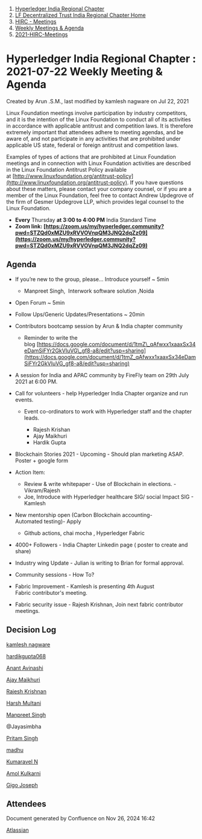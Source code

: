 1. [Hyperledger India Regional Chapter](index.html)
2. [LF Decentralized Trust India Regional Chapter Home](LF-Decentralized-Trust-India-Regional-Chapter-Home_19169282.html)
3. [HIRC - Meetings](HIRC---Meetings_19169350.html)
4. [Weekly Meetings &amp; Agenda](19169352.html)
5. [2021-HIRC-Meetings](2021-HIRC-Meetings_19169457.html)

# Hyperledger India Regional Chapter : 2021-07-22 Weekly Meeting &amp; Agenda

Created by Arun .S.M., last modified by kamlesh nagware on Jul 22, 2021

Linux Foundation meetings involve participation by industry competitors, and it is the intention of the Linux Foundation to conduct all of its activities in accordance with applicable antitrust and competition laws. It is therefore extremely important that attendees adhere to meeting agendas, and be aware of, and not participate in any activities that are prohibited under applicable US state, federal or foreign antitrust and competition laws.

Examples of types of actions that are prohibited at Linux Foundation meetings and in connection with Linux Foundation activities are described in the Linux Foundation Antitrust Policy available at [http://www.linuxfoundation.org/antitrust-policy](http://www.linuxfoundation.org/antitrust-policy). If you have questions about these matters, please contact your company counsel, or if you are a member of the Linux Foundation, feel free to contact Andrew Updegrove of the firm of Gesmer Updegrove LLP, which provides legal counsel to the Linux Foundation.

- **Every** Thursday **at 3:00 to 4:00 PM** India Standard Time
- **Zoom link: [https://zoom.us/my/hyperledger.community?pwd=STZQd0xMZU9xRVVOVnpQM3JNQ2dqZz09](https://zoom.us/my/hyperledger.community?pwd=STZQd0xMZU9xRVVOVnpQM3JNQ2dqZz09)**

## Agenda

- If you’re new to the group, please… Introduce yourself ~ 5min
  
  - Manpreet Singh,  Interwork software solution ,Noida
- Open Forum ~ 5min
- Follow Ups/Generic Updates/Presentations ~ 20min
- Contributors bootcamp session by Arun &amp; India chapter community
  
  - Reminder to write the blog [https://docs.google.com/document/d/1tmZ\_qAfwxx1xaaxSx34eDamSiFYr2GkVIuVG\_gf8-a8/edit?usp=sharing](https://docs.google.com/document/d/1tmZ_qAfwxx1xaaxSx34eDamSiFYr2GkVIuVG_gf8-a8/edit?usp=sharing)
- A session for India and APAC community by FireFly team on 29th July 2021 at 6:00 PM.
- Call for volunteers - help Hyperledger India Chapter organize and run events.
  
  - Event co-ordinators to work with Hyperledger staff and the chapter leads.
    
    - Rajesh Krishan
    - Ajay Maikhuri
    - Hardik Gupta
- Blockchain Stories 2021 - Upcoming - Should plan marketing ASAP. Poster + google form
- Action Item:
  
  - Review &amp; write whitepaper - Use of Blockchain in elections. - Vikram/Rajesh
  - Joe, Introduce with Hyperledger healthcare SIG/ social Impact SIG - Kamlesh
- New mentorship open (Carbon Blockchain accounting- Automated testing)- Apply  
  
  - Github actions, chai mocha , Hyperledger Fabric
- 4000+ Followers - India Chapter Linkedin page ( poster to create and share)
- Industry wing Update - Julian is writing to Brian for formal approval.
- Community sessions - How To?
- Fabric Improvement - Kamlesh is presenting 4th August Fabric contributor's meeting.
- Fabric security issue - Rajesh Krishnan, Join next fabric contributor meetings.

## Decision Log

[kamlesh nagware](https://lf-hyperledger.atlassian.net/wiki/people/557058:8e1fc425-f938-4b39-ad13-9cd8b0ddde52?ref=confluence)

[hardikgupta068](https://lf-hyperledger.atlassian.net/wiki/people/5e1c97b0b5771b0ca44100c0?ref=confluence)

[Anant Avinashi](https://lf-hyperledger.atlassian.net/wiki/people/63304d689b32cfef9326331b?ref=confluence)

[Ajay Maikhuri](https://lf-hyperledger.atlassian.net/wiki/people/712020:baad48f4-8514-44bd-a217-9ad7e24590e7?ref=confluence)

[Rajesh Krishnan](https://lf-hyperledger.atlassian.net/wiki/people/712020:edfbbf83-28be-4c2e-8863-7b0570fb781e?ref=confluence)

[Harsh Multani](https://lf-hyperledger.atlassian.net/wiki/people/712020:dc87604d-17c8-4baa-aece-b04d80c37a2a?ref=confluence)

[Manpreet Singh](https://lf-hyperledger.atlassian.net/wiki/people/6017201cc8c36c00699609ff?ref=confluence)

@Jayasimbha

[Pritam Singh](https://lf-hyperledger.atlassian.net/wiki/people/70121:3f6d9be4-62e2-4d6c-a3ae-b43ec2ba2d9a?ref=confluence)

[madhu](https://lf-hyperledger.atlassian.net/wiki/people/557058:6e50b5b5-1992-498f-8840-33ca1d431db0?ref=confluence)

[Kumaravel N](https://lf-hyperledger.atlassian.net/wiki/people/70121:1d7790e2-8efd-409a-bf1e-ff3f8c520669?ref=confluence)

[Amol Kulkarni](https://lf-hyperledger.atlassian.net/wiki/people/712020:afe6231e-4bfa-48fe-a72b-997b7781eed9?ref=confluence)

[Gigo Joseph](https://lf-hyperledger.atlassian.net/wiki/people/70121:2ace4f14-febd-4d9c-aecb-38f7359ebbf9?ref=confluence)

## Attendees

Document generated by Confluence on Nov 26, 2024 16:42

[Atlassian](http://www.atlassian.com/)

